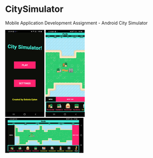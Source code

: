 # CitySimulator
Mobile Application Development Assignment - Android City Simulator

<div> 
<img src="https://github.com/dakotaepton/CitySimulator/blob/master/screenshots/3.jpg?raw=true" width=25% height=25%>
<img src="https://github.com/dakotaepton/CitySimulator/blob/master/screenshots/1.jpg?raw=true" width=25% height=25%>
<img src="https://github.com/dakotaepton/CitySimulator/blob/master/screenshots/2.jpg?raw=true" width=50% height=50%>
</div>
